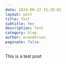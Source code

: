 ```yaml
---
date: 2024-08-22 15:29:01
layout: post
title: Test
subtitle: Yes
description: Test
category: blog
author: mranderson
paginate: false
---
```

This is a test post